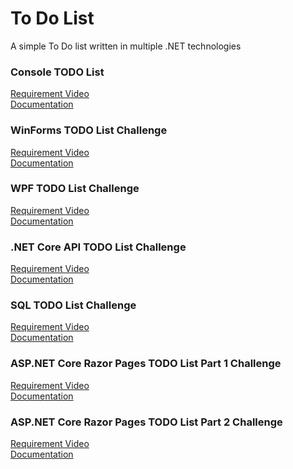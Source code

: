 # To Do List
A simple To Do list written in multiple .NET technologies 

### Console TODO List
[Requirement Video](https://www.youtube.com/watch?v=pxdwwgIja5Q&list=PLLWMQd6PeGY1VcJGocm1wwtFCZUrh2sc9&index=39)  
[Documentation](https://www.filepicker.io/api/file/mleCuWCQlSaKFVnMdm5a)  

### WinForms TODO List Challenge
[Requirement Video](https://www.youtube.com/watch?v=pxdwwgIja5Q&list=PLLWMQd6PeGY1VcJGocm1wwtFCZUrh2sc9&index=40)  
[Documentation](https://www.filepicker.io/api/file/fEFxKYQdTs2RHO9QReyE)  

### WPF TODO List Challenge
[Requirement Video](https://www.youtube.com/watch?v=pxdwwgIja5Q&list=PLLWMQd6PeGY1VcJGocm1wwtFCZUrh2sc9&index=41)  
[Documentation]()  

### .NET Core API TODO List Challenge
[Requirement Video](https://www.youtube.com/watch?v=pxdwwgIja5Q&list=PLLWMQd6PeGY1VcJGocm1wwtFCZUrh2sc9&index=42)  
[Documentation]()  

### SQL TODO List Challenge
[Requirement Video](https://www.youtube.com/watch?v=pxdwwgIja5Q&list=PLLWMQd6PeGY1VcJGocm1wwtFCZUrh2sc9&index=43)  
[Documentation]()  

### ASP.NET Core Razor Pages TODO List Part 1 Challenge
[Requirement Video](https://www.youtube.com/watch?v=pxdwwgIja5Q&list=PLLWMQd6PeGY1VcJGocm1wwtFCZUrh2sc9&index=44)  
[Documentation]()  

### ASP.NET Core Razor Pages TODO List Part 2 Challenge
[Requirement Video](https://www.youtube.com/watch?v=pxdwwgIja5Q&list=PLLWMQd6PeGY1VcJGocm1wwtFCZUrh2sc9&index=45)  
[Documentation]()  

